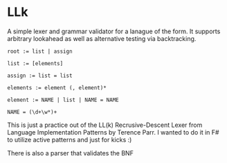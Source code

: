 LLk
===

A simple lexer and grammar validator for a lanague of the form.  It supports arbitrary lookahead as well as alternative testing via backtracking.

```
root := list | assign

list := [elements]   

assign := list = list

elements := element (, element)*

element := NAME | list | NAME = NAME

NAME = (\d+\w*)+
```

This is just a practice out of the LL(k) Recrusive-Descent Lexer from Language Implementation Patterns by Terence Parr.  I wanted to do it in F# to utilize active patterns and just for kicks :)

There is also a parser that validates the BNF 